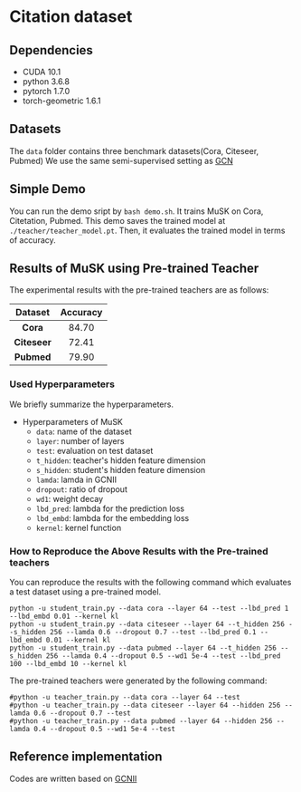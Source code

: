 # Citation dataset

## Dependencies
- CUDA 10.1
- python 3.6.8
- pytorch 1.7.0
- torch-geometric 1.6.1

## Datasets
The `data` folder contains three benchmark datasets(Cora, Citeseer, Pubmed)
We use the same semi-supervised setting as [GCN](https://github.com/tkipf/gcn)

## Simple Demo
You can run the demo sript by `bash demo.sh`.
It trains MuSK on Cora, Citetation, Pubmed.
This demo saves the trained model at `./teacher/teacher_model.pt`.
Then, it evaluates the trained model in terms of accuracy. 

## Results of MuSK using Pre-trained Teacher
The experimental results with the pre-trained teachers are as follows:

| **Dataset**      |   **Accuracy** |
|:--------------:    |:------:    |
| **Cora**    | 84.70     |
| **Citeseer**   | 72.41     |
| **Pubmed**         | 79.90     |

### Used Hyperparameters 
We briefly summarize the hyperparameters.

* Hyperparameters of MuSK
    - `data`: name of the dataset
    - `layer`: number of layers
    - `test`: evaluation on test dataset
    - `t_hidden`: teacher's hidden feature dimension
    - `s_hidden`: student's hidden feature dimension
    - `lamda`: lamda in GCNII
    - `dropout`: ratio of dropout
    - `wd1`: weight decay
    - `lbd_pred`: lambda for the prediction loss
    - `lbd_embd`: lambda for the embedding loss
    - `kernel`: kernel function

### How to Reproduce the Above Results with the Pre-trained teachers
You can reproduce the results with the following command which evaluates a test dataset using a pre-trained model. 
```shell
python -u student_train.py --data cora --layer 64 --test --lbd_pred 1 --lbd_embd 0.01 --kernel kl
python -u student_train.py --data citeseer --layer 64 --t_hidden 256 --s_hidden 256 --lamda 0.6 --dropout 0.7 --test --lbd_pred 0.1 --lbd_embd 0.01 --kernel kl
python -u student_train.py --data pubmed --layer 64 --t_hidden 256 --s_hidden 256 --lamda 0.4 --dropout 0.5 --wd1 5e-4 --test --lbd_pred 100 --lbd_embd 10 --kernel kl
```

The pre-trained teachers were generated by the following command:
```shell
#python -u teacher_train.py --data cora --layer 64 --test
#python -u teacher_train.py --data citeseer --layer 64 --hidden 256 --lamda 0.6 --dropout 0.7 --test
#python -u teacher_train.py --data pubmed --layer 64 --hidden 256 --lamda 0.4 --dropout 0.5 --wd1 5e-4 --test
```

## Reference implementation
Codes are written based on [GCNII](https://github.com/chennnM/GCNII)
